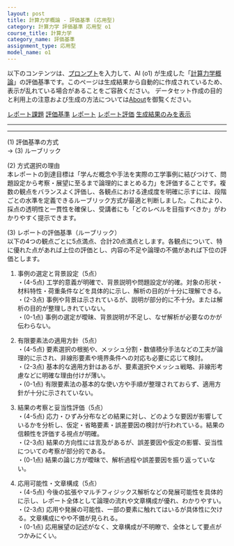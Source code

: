 ```yaml
---
layout: post
title: 計算力学概論 - 評価基準 (応用型)
category: 計算力学 評価基準 応用型 o1
course_title: 計算力学
category_name: 評価基準
assignment_type: 応用型
model_name: o1
---
```


以下のコンテンツは、[プロンプト](https://github.com/takedatoshiyuki/synthetic_assignments/tree/main/generated/計算力学/o1/prompt_評価基準-応用型.md)を入力して、AI (o1) が生成した「[計算力学概論](/contents/計算力学/)」の評価基準です。このページは生成結果から自動的に作成されているため、表示が乱れている場合があることをご容赦ください。
データセット作成の目的と利用上の注意および生成の方法については[About](/About)を御覧ください。

[レポート課題](../レポート課題-応用型)
[評価基準](../評価基準-応用型)
[レポート](../レポート-応用型)
[レポート評価](../レポート評価-応用型)
[生成結果のみを表示](https://github.com/takedatoshiyuki/synthetic_assignments/tree/main/generated/計算力学/o1/評価基準-応用型.md)
  

***
***
  
(1) 評価基準の方式  
→ (3) ルーブリック

(2) 方式選択の理由  
本レポートの到達目標は「学んだ概念や手法を実際の工学事例に結びつけて、問題設定から考察・展望に至るまで論理的にまとめる力」を評価することです。複数の観点をバランスよく評価し、各観点における達成度を明確に示すには、段階ごとの水準を定義できるルーブリック方式が最適と判断しました。これにより、採点の透明性と一貫性を確保し、受講者にも「どのレベルを目指すべきか」がわかりやすく提示できます。

(3) レポートの評価基準（ルーブリック）  
以下の4つの観点ごとに5点満点、合計20点満点とします。各観点について、特に優れた点があれば上位の評価とし、内容の不足や論理の不備があれば下位の評価とします。

1) 事例の選定と背景設定（5点）  
・(4-5点) 工学的意義が明確で、背景説明や問題設定が的確。対象の形状・材料特性・荷重条件などを具体的に示し、解析の目的が十分に理解できる。  
・(2-3点) 事例や背景は示されているが、説明が部分的に不十分。または解析の目的が整理しきれていない。  
・(0-1点) 事例の選定が曖昧、背景説明が不足し、なぜ解析が必要なのかが伝わらない。

2) 有限要素法の適用方針（5点）  
・(4-5点) 要素選択の根拠や、メッシュ分割・数値積分手法などの工夫が論理的に示され、非線形要素や境界条件への対応も必要に応じて検討。  
・(2-3点) 基本的な適用方針はあるが、要素選択やメッシュ戦略、非線形考慮などに明確な理由付けが薄い。  
・(0-1点) 有限要素法の基本的な使い方や手順が整理されておらず、適用方針が十分に示されていない。

3) 結果の考察と妥当性評価（5点）  
・(4-5点) 応力・ひずみ分布などの結果に対し、どのような要因が影響しているかを分析し、仮定・省略要素・誤差要因の検討が行われている。結果の信頼性を評価する視点が明確。  
・(2-3点) 結果の方向性には言及があるが、誤差要因や仮定の影響、妥当性についての考察が部分的である。  
・(0-1点) 結果の論じ方が曖昧で、解析過程や誤差要因を振り返っていない。

4) 応用可能性・文章構成（5点）  
・(4-5点) 今後の拡張やマルチフィジックス解析などの発展可能性を具体的に示し、レポート全体として論理の流れや文章構成が優れ、わかりやすい。  
・(2-3点) 応用や発展の可能性、一部の要素に触れてはいるが具体性に欠ける。文章構成にやや不備が見られる。  
・(0-1点) 応用展望の記述がなく、文章構成が不明瞭で、全体として要点がつかみにくい。
